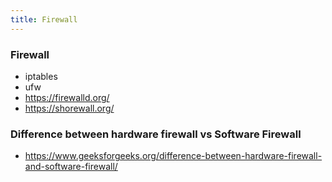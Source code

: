 ```yaml
---
title: Firewall
---
```


### Firewall

- iptables
- ufw
- https://firewalld.org/
- https://shorewall.org/

### Difference between hardware firewall vs Software Firewall

- https://www.geeksforgeeks.org/difference-between-hardware-firewall-and-software-firewall/

